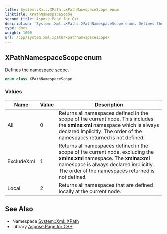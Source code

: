 ```yaml
---
title: System::Xml::XPath::XPathNamespaceScope enum
linktitle: XPathNamespaceScope
second_title: Aspose.Page for C++
description: 'System::Xml::XPath::XPathNamespaceScope enum. Defines the namespace scope in C++.'
type: docs
weight: 1000
url: /cpp/system.xml.xpath/xpathnamespacescope/
---
```

## XPathNamespaceScope enum


Defines the namespace scope.

```cpp
enum class XPathNamespaceScope
```

### Values

| Name | Value | Description |
| --- | --- | --- |
| All | 0 | Returns all namespaces defined in the scope of the current node. This includes the **xmlns:xml** namespace which is always declared implicitly. The order of the namespaces returned is not defined. |
| ExcludeXml | 1 | Returns all namespaces defined in the scope of the current node, excluding the **xmlns:xml** namespace. The **xmlns:xml** namespace is always declared implicitly. The order of the namespaces returned is not defined. |
| Local | 2 | Returns all namespaces that are defined locally at the current node. |

## See Also

* Namespace [System::Xml::XPath](../)
* Library [Aspose.Page for C++](../../)
